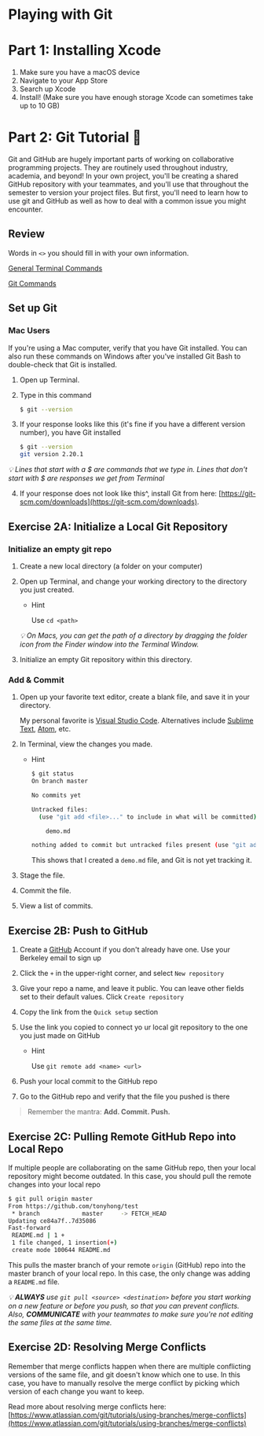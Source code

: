 # Playing with Git

# Part 1: Installing Xcode

1. Make sure you have a macOS device
2. Navigate to your App Store
3. Search up Xcode
4. Install! (Make sure you have enough storage Xcode can sometimes take up to 10 GB)

# Part 2: Git Tutorial 🐙

Git and GitHub are hugely important parts of working on collaborative programming projects. They are routinely used throughout industry, academia, and beyond! In your own project, you'll be creating a shared GitHub repository with your teammates, and you'll use that throughout the semester to version your project files. But first, you'll need to learn how to use git and GitHub as well as how to deal with a common issue you might encounter. 

## Review

Words in `<>` you should fill in with your own information. 

[General Terminal Commands](https://www.notion.so/Terminal-Git-Commands-17a39b971f53410a95a67c994639d085?pvs=4)

[Git Commands](https://www.notion.so/Git-Commands-78a934d1bfa64e43bddeb04872725445?pvs=4)

## Set up Git

### Mac Users

If you're using a Mac computer, verify that you have Git installed. You can also run these commands on Windows after you've installed Git Bash to double-check that Git is installed.

1. Open up Terminal.
    
2. Type in this command 
    
    ```bash
    $ git --version
    ```
    
3. If your response looks like this (it's fine if you have a different version number), you have Git installed 
    
    ```bash
    $ git --version
    git version 2.20.1
    ```
    
_💡 Lines that start with a $ are commands that we type in. Lines that don't start with $ are responses we get from Terminal_
    
4. If your response does not look like this^, install Git from here: [https://git-scm.com/downloads](https://git-scm.com/downloads).

## Exercise 2A: Initialize a Local Git Repository

### Initialize an empty git repo

1. Create a new local directory (a folder on your computer)
2. Open up Terminal, and change your working directory to the directory you just created. 
    - Hint
        
        Use `cd <path>` 
        
    
    _💡 On Macs, you can get the path of a directory by dragging the folder icon from the Finder window into the Terminal Window._
    

3. Initialize an empty Git repository within this directory.

### Add & Commit

1. Open up your favorite text editor, create a blank file, and save it in your directory. 
    
    My personal favorite is [Visual Studio Code](https://code.visualstudio.com/). Alternatives include [Sublime Text](https://www.sublimetext.com/), [Atom](https://atom.io/), etc.
    
2. In Terminal, view the changes you made.
    - Hint
        
        ```bash
        $ git status
        On branch master
        
        No commits yet
        
        Untracked files:
          (use "git add <file>..." to include in what will be committed)
        
        	demo.md
        
        nothing added to commit but untracked files present (use "git add" to track)
        ```
        
        This shows that I created a `demo.md` file, and Git is not yet tracking it.
        
3. Stage the file.
4. Commit the file.
5. View a list of commits.

## Exercise 2B: Push to GitHub

1. Create a [GitHub](https://github.com/) Account if you don't already have one. Use your Berkeley email to sign up
2. Click the `+` in the upper-right corner, and select `New repository`
3. Give your repo a name, and leave it public. You can leave other fields set to their default values. Click `Create repository`
4. Copy the link from the `Quick setup` section
5. Use the link you copied to connect yo ur local git repository to the one you just made on GitHub 
    - Hint
        
        Use `git remote add <name> <url>`
        
6. Push your local commit to the GitHub repo
7. Go to the GitHub repo and verify that the file you pushed is there 

> Remember the mantra: **Add. Commit. Push.**
> 

## Exercise 2C: Pulling Remote GitHub Repo into Local Repo

If multiple people are collaborating on the same GitHub repo, then your local repository might become outdated. In this case, you should pull the remote changes into your local repo

```bash
$ git pull origin master
From https://github.com/tonyhong/test
 * branch            master     -> FETCH_HEAD
Updating ce84a7f..7d35086
Fast-forward
 README.md | 1 +
 1 file changed, 1 insertion(+)
 create mode 100644 README.md
```

This pulls the master branch of your remote `origin` (GitHub) repo into the master branch of your local repo. In this case, the only change was adding a `README.md` file.

_💡 **ALWAYS** use `git pull <source> <destination>` before you start working on a new feature or before you push, so that you can prevent conflicts. Also, **COMMUNICATE** with your teammates to make sure you're not editing the same files at the same time._

## Exercise 2D: Resolving Merge Conflicts

Remember that merge conflicts happen when there are multiple conflicting versions of the same file, and git doesn't know which one to use. In this case, you have to manually resolve the merge conflict by picking which version of each change you want to keep. 

Read more about resolving merge conflicts here: [https://www.atlassian.com/git/tutorials/using-branches/merge-conflicts](https://www.atlassian.com/git/tutorials/using-branches/merge-conflicts)